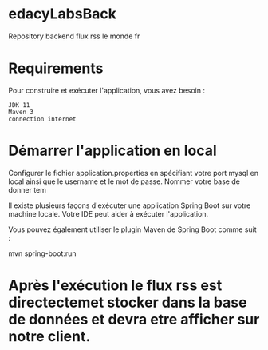 # edacyLabsBack
Repository backend flux rss le monde fr

# Requirements


Pour construire et exécuter l'application, vous avez besoin :

    JDK 11
    Maven 3
    connection internet
    
# Démarrer l'application en local

Configurer le fichier application.properties en spécifiant votre port mysql en local ainsi que le username et le mot de passe.
Nommer votre base de donner tem

Il existe plusieurs façons d'exécuter une application Spring Boot sur votre machine locale. Votre IDE peut aider à exécuter l'application. 

Vous pouvez également utiliser le plugin Maven de Spring Boot comme suit :

mvn spring-boot:run

# Après l'exécution le flux rss est directectemet stocker dans la base de données et devra etre afficher sur notre client.

